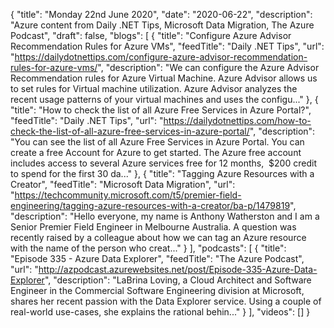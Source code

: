{
  "title": "Monday 22nd June 2020",
  "date": "2020-06-22",
  "description": "Azure content from Daily .NET Tips, Microsoft Data Migration, The Azure Podcast",
  "draft": false,
  "blogs": [
    {
      "title": "Configure Azure Advisor Recommendation Rules for Azure VMs",
      "feedTitle": "Daily .NET Tips",
      "url": "https://dailydotnettips.com/configure-azure-advisor-recommendation-rules-for-azure-vms/",
      "description": "We can configure the Azure Advisor Recommendation rules for Azure Virtual Machine. Azure Advisor allows us to set rules for Virtual machine utilization. Azure Advisor analyzes the recent usage patterns of your virtual machines and uses the configu..."
    },
    {
      "title": "How to check the list of all Azure Free Services in Azure Portal?",
      "feedTitle": "Daily .NET Tips",
      "url": "https://dailydotnettips.com/how-to-check-the-list-of-all-azure-free-services-in-azure-portal/",
      "description": "You can see the list of all Azure Free Services in Azure Portal. You can create a free Account for Azure to get started. The Azure free account includes access to several Azure services free for 12 months,  $200 credit to spend for the first 30 da..."
    },
    {
      "title": "Tagging Azure Resources with a Creator",
      "feedTitle": "Microsoft Data Migration",
      "url": "https://techcommunity.microsoft.com/t5/premier-field-engineering/tagging-azure-resources-with-a-creator/ba-p/1479819",
      "description": "Hello everyone, my name is Anthony Watherston and I am a Senior Premier Field Engineer in Melbourne Australia. A question was recently raised by a colleague about how we can tag an Azure resource with the name of the person who creat..."
    }
  ],
  "podcasts": [
    {
      "title": "Episode 335 - Azure Data Explorer",
      "feedTitle": "The Azure Podcast",
      "url": "http://azpodcast.azurewebsites.net/post/Episode-335-Azure-Data-Explorer",
      "description": "LaBrina Loving, a Cloud Architect and Software Engineer in the Commercial Software Engineering division at Microsoft, shares her recent passion with the Data Explorer service. Using a couple of real-world use-cases, she explains the rational behin..."
    }
  ],
  "videos": []
}